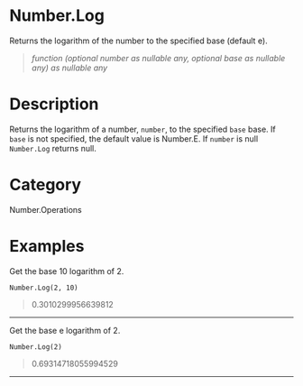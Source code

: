 ﻿# Number.Log
Returns the logarithm of the number to the specified base (default e).
> _function (optional number as nullable any, optional base as nullable any) as nullable any_
# Description 
Returns the logarithm of a number, <code>number</code>, to the specified <code>base</code> base. If <code>base</code> is not specified, the default value is Number.E. 
    If <code>number</code> is null <code>Number.Log</code> returns null.
# Category 
Number.Operations
# Examples 
Get the base 10 logarithm of 2.
```
Number.Log(2, 10)
```
> 0.3010299956639812
***
Get the base e logarithm of 2.
```
Number.Log(2)
```
> 0.69314718055994529
***
